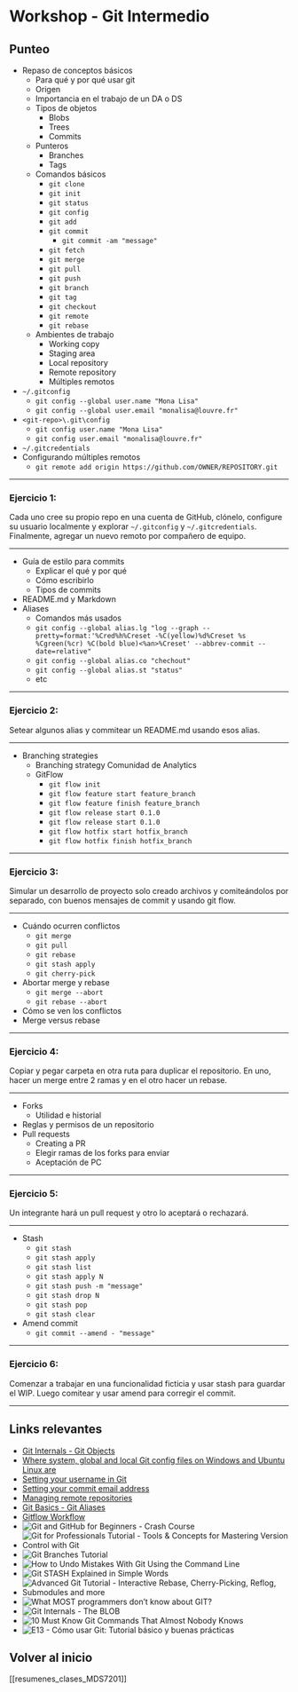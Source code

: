 # Workshop - Git Intermedio

## Punteo

- Repaso de conceptos básicos
	- Para qué y por qué usar git
	- Origen
	- Importancia en el trabajo de un DA o DS
	- Tipos de objetos
		- Blobs
		- Trees
		- Commits
	- Punteros
		- Branches
		- Tags
	- Comandos básicos
		- `git clone`
		- `git init`
		- `git status`
		- `git config`
		- `git add`
		- `git commit`
			- `git commit -am "message"`
		- `git fetch`
		- `git merge`
		- `git pull`
		- `git push`
		- `git branch`
		- `git tag`
		- `git checkout`
		- `git remote`
		- `git rebase`
	- Ambientes de trabajo
		- Working copy
		- Staging area
		- Local repository
		- Remote repository
		- Múltiples remotos
- `~/.gitconfig`
	-  `git config --global user.name "Mona Lisa"`
	- `git config --global user.email "monalisa@louvre.fr"`
- `<git-repo>\.git\config`
	- `git config user.name "Mona Lisa"`
	- `git config user.email "monalisa@louvre.fr"`
- `~/.gitcredentials`
- Configurando múltiples remotos
	- `git remote add origin https://github.com/OWNER/REPOSITORY.git`

-----------------
### Ejercicio 1: 
Cada uno cree su propio repo en una cuenta de GitHub, clónelo, configure su usuario localmente y explorar `~/.gitconfig` y `~/.gitcredentials`. Finalmente, agregar un nuevo remoto por compañero de equipo.

-----------------
- Guía de estilo para commits
	- Explicar el qué y por qué
	- Cómo escribirlo
	- Tipos de commits
- README.md y Markdown
- Aliases
	- Comandos más usados
	- `git config --global alias.lg "log --graph --pretty=format:'%Cred%h%Creset -%C(yellow)%d%Creset %s %Cgreen(%cr) %C(bold blue)<%an>%Creset' --abbrev-commit --date=relative"`
	- `git config --global alias.co "chechout"`
	- `git config --global alias.st "status"`
	- etc

-----------------
### Ejercicio 2: 
Setear algunos alias y commitear un README.md usando esos alias.

-----------------
- Branching strategies
	- Branching strategy Comunidad de Analytics
	- GitFlow
		- `git flow init`
		- `git flow feature start feature_branch`
		- `git flow feature finish feature_branch`
		- `git flow release start 0.1.0`
		- `git flow release start 0.1.0`
		- `git flow hotfix start hotfix_branch`
		- `git flow hotfix finish hotfix_branch`

-----------------
### Ejercicio 3: 
Simular un desarrollo de proyecto solo creado archivos y comiteándolos por separado, con buenos mensajes de commit y usando git flow.

-----------------
- Cuándo ocurren conflictos
	- `git merge`
	- `git pull`
	- `git rebase`
	- `git stash apply`
	- `git cherry-pick`
- Abortar merge y rebase
	- `git merge --abort`
	- `git rebase --abort`
- Cómo se ven los conflictos
- Merge versus rebase

-----------------
### Ejercicio 4: 
Copiar y pegar carpeta en otra ruta para duplicar el repositorio. En uno, hacer un merge entre 2 ramas y en el otro hacer un rebase.

-----------------
- Forks
	- Utilidad e historial
- Reglas y permisos de un repositorio
- Pull requests
	- Creating a PR
	- Elegir ramas de los forks para enviar
	- Aceptación de PC

-----------------
### Ejercicio 5: 
Un integrante hará un pull request y otro lo aceptará o rechazará. 

-----------------
- Stash
	- `git stash`
	- `git stash apply`
	- `git stash list`
	- `git stash apply N`
	- `git stash push -m "message"`
	- `git stash drop N`
	- `git stash pop`
	- `git stash clear` 
- Amend commit
	- `git commit --amend - "message"`

-----------------
### Ejercicio 6: 
Comenzar a trabajar en una funcionalidad ficticia y usar stash para guardar el WIP. Luego comitear y usar amend para corregir el commit.

-----------------

## Links relevantes

- [Git Internals - Git Objects](https://git-scm.com/book/en/v2/Git-Internals-Git-Objects)
- [Where system, global and local Git config files on Windows and Ubuntu Linux are](https://www.theserverside.com/blog/Coffee-Talk-Java-News-Stories-and-Opinions/Where-system-global-and-local-Windows-Git-config-files-are-saved)
- [Setting your username in Git](https://docs.github.com/en/get-started/getting-started-with-git/setting-your-username-in-git)
- [Setting your commit email address](https://docs.github.com/en/account-and-profile/setting-up-and-managing-your-personal-account-on-github/managing-email-preferences/setting-your-commit-email-address)
- [Managing remote repositories](https://docs.github.com/en/get-started/getting-started-with-git/managing-remote-repositories)
- [Git Basics - Git Aliases](https://git-scm.com/book/en/v2/Git-Basics-Git-Aliases)
- [Gitflow Workflow](https://www.atlassian.com/git/tutorials/comparing-workflows/gitflow-workflow)
- ![Git and GitHub for Beginners - Crash Course](https://www.youtube.com/watch?v=RGOj5yH7evk&ab_channel=freeCodeCamp.org)
- ![Git for Professionals Tutorial - Tools & Concepts for Mastering Version Control with Git](https://www.youtube.com/watch?v=Uszj_k0DGsg)
- ![Git Branches Tutorial](https://www.youtube.com/watch?v=e2IbNHi4uCI&ab_channel=freeCodeCamp.org)
- ![How to Undo Mistakes With Git Using the Command Line](https://www.youtube.com/watch?v=lX9hsdsAeTk&ab_channel=freeCodeCamp.org)
- ![Git STASH Explained in Simple Words](https://www.youtube.com/watch?v=DeU6opFU_zw&ab_channel=Academind)
- ![Advanced Git Tutorial - Interactive Rebase, Cherry-Picking, Reflog, Submodules and more](https://www.youtube.com/watch?v=qsTthZi23VE&ab_channel=freeCodeCamp.org)
- ![What MOST programmers don’t know about GIT?](https://www.youtube.com/watch?v=RxHJdapz2p0&ab_channel=TechWithNikola)
- ![Git Internals - The BLOB](https://www.youtube.com/watch?v=_wj4MGuvcjc&ab_channel=Ashotofcode)
- ![10 Must Know Git Commands That Almost Nobody Knows](https://www.youtube.com/watch?v=mnmYwRoSisg&ab_channel=WebDevSimplified)
- ![E13 - Cómo usar Git: Tutorial básico y buenas prácticas](https://www.youtube.com/watch?v=h0wSb2n7PkY&ab_channel=en_coders)

## Volver al inicio

[[resumenes_clases_MDS7201]]